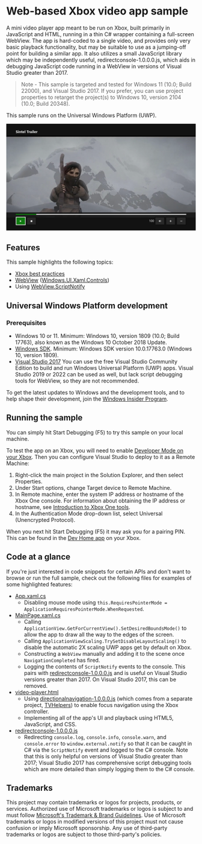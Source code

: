 # Web-based Xbox video app sample

A mini video player app meant to be run on Xbox, built primarily in JavaScript and HTML, running in a thin C# wrapper containing a full-screen WebView. The app is hard-coded to a single video, and provides only very basic playback functionality, but may be suitable to use as a jumping-off point for building a similar app. It also utilizes a small JavaScript library which may be independently useful, redirectconsole-1.0.0.0.js, which aids in debugging JavaScript code running in a WebView in versions of Visual Studio greater than 2017.

> Note - This sample is targeted and tested for Windows 11 (10.0; Build 22000), and Visual Studio 2017. If you prefer, you can use project properties to retarget the project(s) to Windows 10, version 2104 (10.0; Build 20348).

This sample runs on the Universal Windows Platform (UWP). 

![Video app screenshot](../Images/VideoAppScreenshot.png)

## Features

This sample highlights the following topics:

* [Xbox best practices](https://docs.microsoft.com/windows/uwp/xbox-apps/tailoring-for-xbox)
* [WebView](https://docs.microsoft.com/uwp/api/Windows.UI.Xaml.Controls.WebView) ([Windows.UI.Xaml.Controls](https://docs.microsoft.com/uwp/api/windows.ui.xaml.controls))
* Using [WebView.ScriptNotify](https://docs.microsoft.com/uwp/api/windows.ui.xaml.controls.webview.scriptnotify)

## Universal Windows Platform development

### Prerequisites

- Windows 10 or 11. Minimum: Windows 10, version 1809 (10.0; Build 17763), also known as the Windows 10 October 2018 Update.
- [Windows SDK](https://developer.microsoft.com/windows/downloads/windows-sdk/). Minimum: Windows SDK version 10.0.17763.0 (Windows 10, version 1809).
- [Visual Studio 2017](https://visualstudio.microsoft.com/vs/older-downloads/) You can use the free Visual Studio Community Edition to build and run Windows Universal Platform (UWP) apps. Visual Studio 2019 or 2022 can be used as well, but lack script debugging tools for WebView, so they are not recommended.

To get the latest updates to Windows and the development tools, and to help shape their development, join 
the [Windows Insider Program](https://insider.windows.com).

## Running the sample

You can simply hit Start Debugging (F5) to try this sample on your local machine.

To test the app on an Xbox, you will need to enable [Developer Mode on your Xbox](https://docs.microsoft.com/windows/uwp/xbox-apps/devkit-activation). Then you can configure Visual Studio to deploy to it as a Remote Machine:
1. Right-click the main project in the Solution Explorer, and then select Properties.
2. Under Start options, change Target device to Remote Machine.
3. In Remote machine, enter the system IP address or hostname of the Xbox One console. For information about obtaining the IP address or hostname, see [Introduction to Xbox One tools](https://docs.microsoft.com/windows/uwp/xbox-apps/introduction-to-xbox-tools).
4. In the Authentication Mode drop-down list, select Universal (Unencrypted Protocol).

When you next hit Start Debugging (F5) it may ask you for a pairing PIN. This can be found in the [Dev Home app](https://docs.microsoft.com/windows/uwp/xbox-apps/dev-home) on your Xbox.

## Code at a glance

If you're just interested in code snippets for certain APIs and don't want to browse or run the full sample, check out the following files for examples of some highlighted features:

* [App.xaml.cs](App.xaml.cs#L35)
    - Disabling mouse mode using `this.RequiresPointerMode = ApplicationRequiresPointerMode.WhenRequested`.
* [MainPage.xaml.cs](MainPage.xaml.cs#L12)
	- Calling `ApplicationView.GetForCurrentView().SetDesiredBoundsMode()` to allow the app to draw all the way to the edges of the screen.
    - Calling `ApplicationViewScaling.TrySetDisableLayoutScaling()` to disable the automatic 2X scaling UWP apps get by default on Xbox.
    - Constructing a `WebView` manually and adding it to the scene once `NavigationCompleted` has fired.
    - Logging the contents of `ScriptNotify` events to the console. This pairs with [redirectconsole-1.0.0.0.js](WebCode/libs/redirectconsole-1.0.0.0.js) and is useful on Visual Studio versions greater than 2017. On Visual Studio 2017, this can be removed.
* [video-player.html](WebCode/video-player.html#L8)
    - Using [directionalnavigation-1.0.0.0.js](WebCode/libs/directionalnavigation-1.0.0.0.js) (which comes from a separate project, [TVHelpers](https://github.com/Microsoft/TVHelpers)) to enable focus navigation using the Xbox controller.
    - Implementing all of the app's UI and playback using HTML5, JavaScript, and CSS.
* [redirectconsole-1.0.0.0.js](WebCode/libs/redirectconsole-1.0.0.0.js)
    - Redirecting `console.log`, `console.info`, `console.warn`, and `console.error` to `window.external.notify` so that it can be caught in C# via the `ScriptNotify` event and logged to the C# console. Note that this is only helpful on versions of Visual Studio greater than 2017; Visual Studio 2017 has comprehensive script debugging tools which are more detailed than simply logging them to the C# console.

## Trademarks

This project may contain trademarks or logos for projects, products, or services. Authorized use of Microsoft 
trademarks or logos is subject to and must follow 
[Microsoft's Trademark & Brand Guidelines](https://www.microsoft.com/en-us/legal/intellectualproperty/trademarks/usage/general).
Use of Microsoft trademarks or logos in modified versions of this project must not cause confusion or imply Microsoft sponsorship.
Any use of third-party trademarks or logos are subject to those third-party's policies.